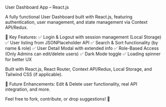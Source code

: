 User Dashboard App – React.js

A fully functional User Dashboard built with React.js, featuring authentication, user management, and state management via Context API/Redux.

🔹 Key Features:
✅ Login & Logout with session management (Local Storage)
✅ User listing from JSONPlaceholder API
✅ Search & Sort functionality (by name & role)
✅ User Detail Modal with extended info
✅ Role-Based Access (Only Admins can edit/delete users)
✅ Dark Mode toggle
✅ Loading spinner for better UX

Built with React.js, React Router, Context API/Redux, Local Storage, and Tailwind CSS (if applicable).

📌 Future Enhancements: Edit & Delete user functionality, real API integration, and more.

Feel free to fork, contribute, or drop suggestions! 🚀

